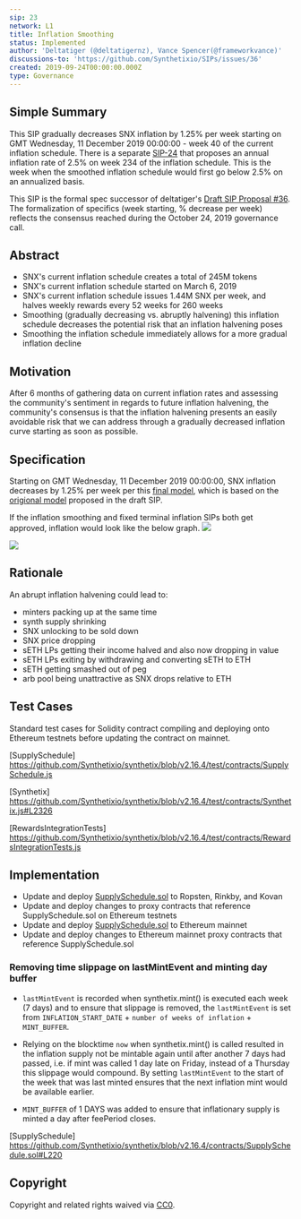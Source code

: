 ```yaml
---
sip: 23
network: L1
title: Inflation Smoothing
status: Implemented
author: 'Deltatiger (@deltatigernz), Vance Spencer(@frameworkvance)'
discussions-to: 'https://github.com/Synthetixio/SIPs/issues/36'
created: 2019-09-24T00:00:00.000Z
type: Governance
---
```


## Simple Summary

This SIP gradually decreases SNX inflation by 1.25% per week starting on GMT Wednesday, 11 December 2019 00:00:00 - week 40 of the current inflation schedule. There is a separate [SIP-24](https://sips.synthetix.io/sips/sip-24) that proposes an annual inflation rate of 2.5% on week 234 of the inflation schedule. This is the week when the smoothed inflation schedule would first go below 2.5% on an annualized basis.

This SIP is the formal spec successor of deltatiger's [Draft SIP Proposal #36](https://github.com/Synthetixio/SIPs/issues/36). The formalization of specifics (week starting, % decrease per week) reflects the consensus reached during the October 24, 2019 governance call.

## Abstract

- SNX's current inflation schedule creates a total of 245M tokens
- SNX's current inflation schedule started on March 6, 2019
- SNX's current inflation schedule issues 1.44M SNX per week, and halves weekly rewards every 52 weeks for 260 weeks
- Smoothing (gradually decreasing vs. abruptly halvening) this inflation schedule decreases the potential risk that an inflation halvening poses
- Smoothing the inflation schedule immediately allows for a more gradual inflation decline

## Motivation

After 6 months of gathering data on current inflation rates and assessing the community's sentiment in regards to future inflation halvening, the community's consensus is that the inflation halvening presents an easily avoidable risk that we can address through a gradually decreased inflation curve starting as soon as possible.

## Specification

Starting on GMT Wednesday, 11 December 2019 00:00:00, SNX inflation decreases by 1.25% per week per this [final model](https://docs.google.com/spreadsheets/d/1a5r9aFP5bh6wGG4-HIW2MWPf4yMthZvesZOurnG-v_8/edit#gid=0), which is based on the [origional model](https://docs.google.com/spreadsheets/d/1rVXFnZSMvHEv5XpA5Q23x-cXEo7w-2T80wlAfT-YbuI/edit#gid=1445735519) proposed in the draft SIP.

If the inflation smoothing and fixed terminal inflation SIPs both get approved, inflation would look like the below graph.
![](https://user-images.githubusercontent.com/55753617/69513159-b38a8000-0efb-11ea-894e-2a89064a0998.png)

![](https://user-images.githubusercontent.com/55753617/69513160-b38a8000-0efb-11ea-9a96-4cfa95eb8ccd.png)

## Rationale

An abrupt inflation halvening could lead to:

- minters packing up at the same time
- synth supply shrinking
- SNX unlocking to be sold down
- SNX price dropping
- sETH LPs getting their income halved and also now dropping in value
- sETH LPs exiting by withdrawing and converting sETH to ETH
- sETH getting smashed out of peg
- arb pool being unattractive as SNX drops relative to ETH

## Test Cases

Standard test cases for Solidity contract compiling and deploying onto Ethereum testnets before updating the contract on mainnet.

[SupplySchedule] https://github.com/Synthetixio/synthetix/blob/v2.16.4/test/contracts/SupplySchedule.js

[Synthetix] https://github.com/Synthetixio/synthetix/blob/v2.16.4/test/contracts/Synthetix.js#L2326

[RewardsIntegrationTests] https://github.com/Synthetixio/synthetix/blob/v2.16.4/test/contracts/RewardsIntegrationTests.js

## Implementation

- Update and deploy [SupplySchedule.sol](https://github.com/Synthetixio/synthetix/blob/v2.16.4/contracts/SupplySchedule.sol) to Ropsten, Rinkby, and Kovan
- Update and deploy changes to proxy contracts that reference SupplySchedule.sol on Ethereum testnets
- Update and deploy [SupplySchedule.sol](https://github.com/Synthetixio/synthetix/blob/v2.16.4/contracts/SupplySchedule.sol) to Ethereum mainnet
- Update and deploy changes to Ethereum mainnet proxy contracts that reference SupplySchedule.sol

### Removing time slippage on lastMintEvent and minting day buffer

- `lastMintEvent` is recorded when synthetix.mint() is executed each week (7 days) and to ensure that slippage is removed, the `lastMintEvent` is set from `INFLATION_START_DATE` + `number of weeks of inflation` + `MINT_BUFFER`. 

- Relying on the blocktime `now` when synthetix.mint() is called resulted in the inflation supply not be mintable again until after another 7 days had passed, i.e. if mint was called 1 day late on Friday, instead of a Thursday this slippage would compound. By setting `lastMintEvent` to the start of the week that was last minted ensures that the next inflation mint would be available earlier.

- `MINT_BUFFER` of 1 DAYS was added to ensure that inflationary supply is minted a day after feePeriod closes. 

[SupplySchedule] https://github.com/Synthetixio/synthetix/blob/v2.16.4/contracts/SupplySchedule.sol#L220

## Copyright

Copyright and related rights waived via [CC0](https://creativecommons.org/publicdomain/zero/1.0/).
